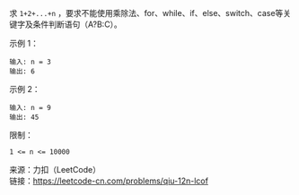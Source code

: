 求 `1+2+...+n` ，要求不能使用乘除法、for、while、if、else、switch、case等关键字及条件判断语句（A?B:C）。


示例 1：
```
输入: n = 3
输出: 6
```
示例 2：
```
输入: n = 9
输出: 45
```

限制：
```
1 <= n <= 10000
```
来源：力扣（LeetCode）  
链接：https://leetcode-cn.com/problems/qiu-12n-lcof